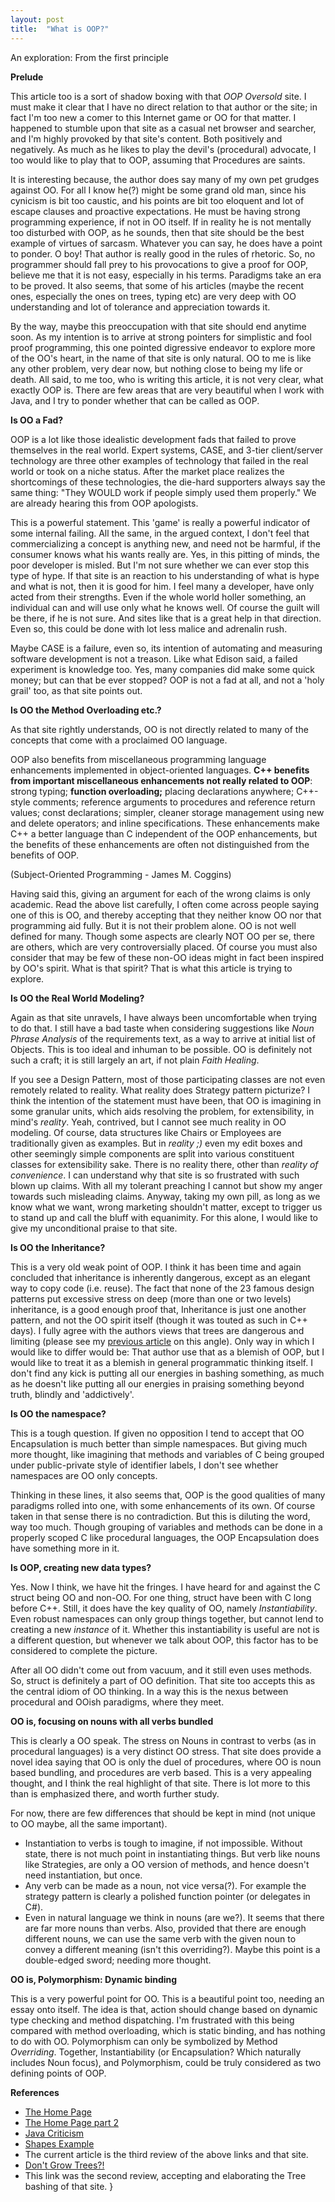 ```yaml
---
layout: post
title:  "What is OOP?"
---
```


An exploration: From the first principle

**Prelude**

This article too is a sort of shadow boxing with that *OOP Oversold* site. I must make it clear that I have no direct relation to that author or the site; in fact I'm too new a comer to this Internet game or OO for that matter. I happened to stumble upon that site as a casual net browser and searcher, and I'm highly provoked by that site's content. Both positively and negatively. As much as he likes to play the devil's (procedural) advocate, I too would like to play that to OOP, assuming that Procedures are saints.

It is interesting because, the author does say many of my own pet grudges against OO. For all I know he(?) might be some grand old man, since his cynicism is bit too caustic, and his points are bit too eloquent and lot of escape clauses and proactive expectations. He must be having strong programming experience, if not in OO itself. If in reality he is not mentally too disturbed with OOP, as he sounds, then that site should be the best example of virtues of sarcasm. Whatever you can say, he does have a point to ponder. O boy! That author is really good in the rules of rhetoric. So, no programmer should fall prey to his provocations to give a proof for OOP, believe me that it is not easy, especially in his terms. Paradigms take an era to be proved. It also seems, that some of his articles (maybe the recent ones, especially the ones on trees, typing etc) are very deep with OO understanding and lot of tolerance and appreciation towards it.

By the way, maybe this preoccupation with that site should end anytime soon. As my intention is to arrive at strong pointers for simplistic and fool proof programming, this one pointed digressive endeavor to explore more of the OO's heart, in the name of that site is only natural. OO to me is like any other problem, very dear now, but nothing close to being my life or death. All said, to me too, who is writing this article, it is not very clear, what exactly OOP is. There are few areas that are very beautiful when I work with Java, and I try to ponder whether that can be called as OOP.

**Is OO a Fad?**

OOP is a lot like those idealistic development fads that failed to prove themselves in the real world. Expert systems, CASE, and 3-tier client/server technology are three other examples of technology that failed in the real world or took on a niche status. After the market place realizes the shortcomings of these technologies, the die-hard supporters always say the same thing: "They WOULD work if people simply used them properly." We are already hearing this from OOP apologists.

This is a powerful statement. This 'game' is really a powerful indicator of some internal failing. All the same, in the argued context, I don't feel that commercializing a concept is anything new, and need not be harmful, if the consumer knows what his wants really are. Yes, in this pitting of minds, the poor developer is misled. But I'm not sure whether we can ever stop this type of hype. If that site is an reaction to his understanding of what is hype and what is not, then it is good for him. I feel many a developer, have only acted from their strengths. Even if the whole world holler something, an individual can and will use only what he knows well. Of course the guilt will be there, if he is not sure. And sites like that is a great help in that direction. Even so, this could be done with lot less malice and adrenalin rush.

Maybe CASE is a failure, even so, its intention of automating and measuring software development is not a treason. Like what Edison said, a failed experiment is knowledge too. Yes, many companies did make some quick money; but can that be ever stopped? OOP is not a fad at all, and not a 'holy grail' too, as that site points out.

**Is OO the Method Overloading etc.?**

As that site rightly understands, OO is not directly related to many of the concepts that come with a proclaimed OO language.

OOP also benefits from miscellaneous programming language enhancements implemented in object-oriented languages. **C++ benefits from important miscellaneous enhancements not really related to OOP**: strong typing; **function overloading;** placing declarations anywhere; C++-style comments; reference arguments to procedures and reference return values; const declarations; simpler, cleaner storage management using new and delete operators; and inline specifications. These enhancements make C++ a better language than C independent of the OOP enhancements, but the benefits of these enhancements are often not distinguished from the benefits of OOP.

(Subject-Oriented Programming - James M. Coggins)

Having said this, giving an argument for each of the wrong claims is only academic. Read the above list carefully, I often come across people saying one of this is OO, and thereby accepting that they neither know OO nor that programming aid fully. But it is not their problem alone. OO is not well defined for many. Though some aspects are clearly NOT OO per se, there are others, which are very controversially placed. Of course you must also consider that may be few of these non-OO ideas might in fact been inspired by OO's spirit. What is that spirit? That is what this article is trying to explore.

**Is OO the Real World Modeling?**

Again as that site unravels, I have always been uncomfortable when trying to do that. I still have a bad taste when considering suggestions like *Noun Phrase Analysis* of the requirements text, as a way to arrive at initial list of Objects. This is too ideal and inhuman to be possible. OO is definitely not such a craft; it is still largely an art, if not plain *Faith Healing*.

If you see a Design Pattern, most of those participating classes are not even remotely related to reality. What reality does Strategy pattern picturize? I think the intention of the statement must have been, that OO is imagining in some granular units, which aids resolving the problem, for extensibility, in mind's *reality*. Yeah, contrived, but I cannot see much reality in OO modeling. Of course, data structures like Chairs or Employees are traditionally given as examples. But in *reality ;)* even my edit boxes and other seemingly simple components are split into various constituent classes for extensibility sake. There is no reality there, other than *reality of convenience*. I can understand why that site is so frustrated with such blown up claims. With all my tolerant preaching I cannot but show my anger towards such misleading claims. Anyway, taking my own pill, as long as we know what we want, wrong marketing shouldn't matter, except to trigger us to stand up and call the bluff with equanimity. For this alone, I would like to give my unconditional praise to that site.

**Is OO the Inheritance?**

This is a very old weak point of OOP. I think it has been time and again concluded that inheritance is inherently dangerous, except as an elegant way to copy code (i.e. reuse). The fact that none of the 23 famous design patterns put excessive stress on deep (more than one or two levels) inheritance, is a good enough proof that, Inheritance is just one another pattern, and not the OO spirit itself (though it was touted as such in C++ days). I fully agree with the authors views that trees are dangerous and limiting (please see my [previous article](https://tattvum.com/Articles/2002/2002-03/2002-03-31/Ramu-SE-20020330-WhatIsOOP.html#TREESBAD) on this angle). Only way in which I would like to differ would be: That author use that as a blemish of OOP, but I would like to treat it as a blemish in general programmatic thinking itself. I don't find any kick is putting all our energies in bashing something, as much as he doesn't like putting all our energies in praising something beyond truth, blindly and 'addictively'.

**Is OO the namespace?**

This is a tough question. If given no opposition I tend to accept that OO Encapsulation is much better than simple namespaces. But giving much more thought, like imagining that methods and variables of C being grouped under public-private style of identifier labels, I don't see whether namespaces are OO only concepts.

Thinking in these lines, it also seems that, OOP is the good qualities of many paradigms rolled into one, with some enhancements of its own. Of course taken in that sense there is no contradiction. But this is diluting the word, way too much. Though grouping of variables and methods can be done in a properly scoped C like procedural languages, the OOP Encapsulation does have something more in it.

**Is OOP, creating new data types?**

Yes. Now I think, we have hit the fringes. I have heard for and against the C struct being OO and non-OO. For one thing, struct have been with C long before C++. Still, it does have the key quality of OO, namely *Instantiability*. Even robust namespaces can only group things together, but cannot lend to creating a new *instance* of it. Whether this instantiability is useful are not is a different question, but whenever we talk about OOP, this factor has to be considered to complete the picture.

After all OO didn't come out from vacuum, and it still even uses methods. So, struct is definitely a part of OO definition. That site too accepts this as the central idiom of OO thinking. In a way this is the nexus between procedural and OOish paradigms, where they meet.

**OO is, focusing on nouns with all verbs bundled**

This is clearly a OO speak. The stress on Nouns in contrast to verbs (as in procedural languages) is a very distinct OO stress. That site does provide a novel idea saying that OO is only the duel of procedures, where OO is noun based bundling, and procedures are verb based. This is a very appealing thought, and I think the real highlight of that site. There is lot more to this than is emphasized there, and worth further study.

For now, there are few differences that should be kept in mind (not unique to OO maybe, all the same important).

*   Instantiation to verbs is tough to imagine, if not impossible. Without state, there is not much point in instantiating things. But verb like nouns like Strategies, are only a OO version of methods, and hence doesn't need instantiation, but once.
*   Any verb can be made as a noun, not vice versa(?). For example the strategy pattern is clearly a polished function pointer (or delegates in C#).
*   Even in natural language we think in nouns (are we?). It seems that there are far more nouns than verbs. Also, provided that there are enough different nouns, we can use the same verb with the given noun to convey a different meaning (isn't this overriding?). Maybe this point is a double-edged sword; needing more thought.

**OO is, Polymorphism: Dynamic binding**

This is a very powerful point for OO. This is a beautiful point too, needing an essay onto itself. The idea is that, action should change based on dynamic type checking and method dispatching. I'm frustrated with this being compared with method overloading, which is static binding, and has nothing to do with OO. Polymorphism can only be symbolized by Method *Overriding*. Together, Instantiability (or Encapsulation? Which naturally includes Noun focus), and Polymorphism, could be truly considered as two defining points of OOP.

**References**

*   [The Home Page](https://www.geocities.com/tablizer/oopbad.htm)
*   [The Home Page part 2](https://www.geocities.com/tablizer/miscoop.htm)
*   [Java Criticism](https://www.geocities.com/tablizer/javacrit.htm)
*   [Shapes Example](https://www.geocities.com/tablizer/shapes.htm)
*   The current article is the third review of the above links and that site.
*   [Don't Grow Trees?!](https://www.tattvum.com/Articles/2002/2002-03/2002-03-31/Ramu-SE-20020325-DontGrowTrees.html)
*   This link was the second review, accepting and elaborating the Tree bashing of that site.
}
